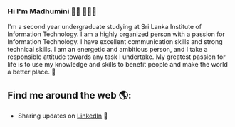 ### Hi I'm Madhumini 👋🏾 👩🏾‍💻

I'm a second year undergraduate studying at Sri Lanka Institute of Information Technology. I am a highly organized person with a passion for Information Technology. I have excellent communication skills and strong technical skills. I am an energetic and ambitious person, and I take a responsible attitude towards any task I undertake. My greatest passion for life is to use my knowledge and skills to benefit people and make the world a better place. :gift_heart:


## Find me around the web 🌎: 
- Sharing updates on <a href="www.linkedin.com/in/madhuminigunaratnekdy/">LinkedIn</a> 💼
